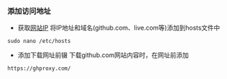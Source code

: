 ### 添加访问地址
* 获取[网站IP](https://www.ipaddress.com/)
将IP地址和域名(github.com、live.com等)添加到hosts文件中
```
sudo nano /etc/hosts
```
* 添加下载网址前辍
下载github.com网站内容时，在网址前添加
```
https://ghproxy.com/
```
